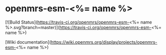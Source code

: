 # openmrs-esm-<%= name %>

[![Build Status](https://travis-ci.org/openmrs/openmrs-esm-<%= name %>.svg?branch=master)](https://travis-ci.org/openmrs/openmrs-esm-<%= name %>)

[Wiki documentation](https://wiki.openmrs.org/display/projects/openmrs-esm-<%= name %>)
